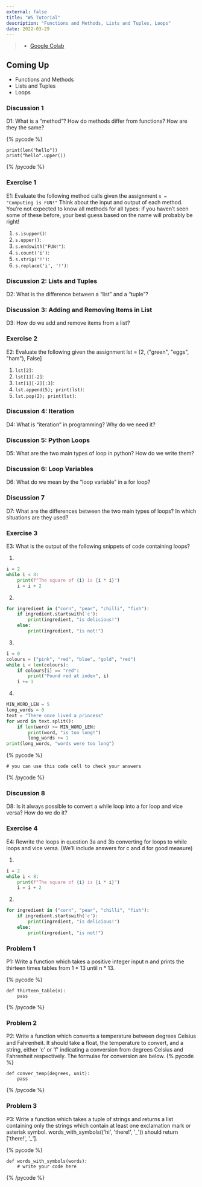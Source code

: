 ```yaml
---
external: false
title: "W5 Tutorial"
description: "Functions and Methods, Lists and Tuples, Loops"
date: 2022-03-29
---
```

> - [Google Colab](https://colab.research.google.com/drive/14UkPWCcxFWElB1yNRbJ2fgonOrJexYC3?usp=sharing)

## Coming Up
* Functions and Methods
* Lists and Tuples
* Loops

### Discussion 1
D1: What is a “method”? How do methods differ from functions? How are they the same?

{% pycode %}
```
print(len("hello"))
print("hello".upper())
```
{% /pycode %}

### Exercise 1
E1: Evaluate the following method calls given the assignment `s = "Computing is FUN!"` Think about the input and output of each method. You’re not expected to know all methods for all types: if you haven’t seen some of these before, your best guess based on the name will probably be right!

1. `s.isupper()`: 
2. `s.upper()`: 
3. `s.endswith("FUN!")`: 
4. `s.count('i')`: 
5. `s.strip('!')`: 
6. `s.replace('i', '!')`: 

### Discussion 2: Lists and Tuples
D2: What is the difference between a “list” and a “tuple”?

### Discussion 3: Adding and Removing Items in List
D3: How do we add and remove items from a list?

### Exercise 2
E2: Evaluate the following given the assignment lst = [2, ("green", "eggs", "ham"), False]

1. `lst[2]`: 
2. `lst[1][-2]`: 
3. `lst[1][-2][:3]`: 
4. `lst.append(5); print(lst)`: 
5. `lst.pop(2); print(lst)`: 

### Discussion 4: Iteration
D4: What is “iteration” in programming? Why do we need it?

### Discussion 5: Python Loops
D5: What are the two main types of loop in python? How do we write them?

### Discussion 6: Loop Variables
D6: What do we mean by the “loop variable” in a for loop?

### Discussion 7
D7: What are the differences between the two main types of loops? In which situations are they used?

### Exercise 3
E3: What is the output of the following snippets of code containing loops?

1. 
```python
i = 2
while i < 8:
    print(f"The square of {i} is {i * i}")
    i = i + 2
```


2. 
```python
for ingredient in ("corn", "pear", "chilli", "fish"):
    if ingredient.startswith('c'):
        print(ingredient, "is delicious!")
    else:
        print(ingredient, "is not!")
```


3. 
```python
i = 0
colours = ("pink", "red", "blue", "gold", "red")
while i < len(colours):
    if colours[i] == "red":
        print("Found red at index", i)
    i += 1
```


4. 
```python
MIN_WORD_LEN = 5
long_words = 0
text = "There once lived a princess"
for word in text.split():
    if len(word) >= MIN_WORD_LEN:
        print(word, "is too long!")
        long_words += 1
print(long_words, "words were too long")
```

{% pycode %}
```
# you can use this code cell to check your answers
```
{% /pycode %}

### Discussion 8
D8: Is it always possible to convert a while loop into a for loop and vice versa? How do we do it?

### Exercise 4
E4: Rewrite the loops in question 3a and 3b converting for loops to while loops and vice versa. (We’ll include answers for c and d for good measure)

1. 
```python
i = 2
while i < 8:
    print(f"The square of {i} is {i * i}")
    i = i + 2
```


2. 
```python
for ingredient in ("corn", "pear", "chilli", "fish"):
    if ingredient.startswith('c'):
        print(ingredient, "is delicious!")
    else:
        print(ingredient, "is not!")
```

### Problem 1
P1: Write a function which takes a positive integer input n and prints the thirteen times tables from 1 * 13 until n * 13.

{% pycode %}
```
def thirteen_table(n):
    pass
```
{% /pycode %}

### Problem 2
P2: Write a function which converts a temperature between degrees Celsius and Fahrenheit. It should take a ﬂoat, the temperature to convert, and a string, either 'c' or 'f' indicating a conversion from degrees Celsius and Fahrenheit respectively. The formulae for conversion are below.
{% pycode %}
```
def conver_temp(degrees, unit):
    pass
```
{% /pycode %}

### Problem 3
P3: Write a function which takes a tuple of strings and returns a list containing only the strings which contain at least one exclamation mark or asterisk symbol. words_with_symbols(('hi', 'there!', '*_*')) should return ['there!', '*_*'].

{% pycode %}
```
def words_with_symbols(words):
    # write your code here
```
{% /pycode %}